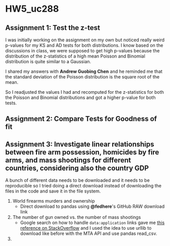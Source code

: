# HW5_uc288

## Assignment 1: Test the z-test
I was initially working on the assignment on my own but noticed really weird p-values for my KS and AD tests for both distributions. I know based on the discussions in class, we were supposed to get high p-values because the distribution of the z-statistics of a high mean Poisson and Binomial distribution is quite similar to a Gaussian.

I shared my answers with **Andrew Guobing Chen** and he reminded me that the standard deviation of the Poisson distribution is the square root of the mean.

So I readjusted the values I had and recomputed for the z-statistics for both the Poisson and Binomial distributions and got a higher p-value for both tests.

## Assignment 2: Compare Tests for Goodness of fit


## Assignment 3: Investigate linear relationships between fire arm possession, homicides by fire arms, and mass shootings for different countries, considering also the country GDP
A bunch of different data needs to be downloaded and it needs to be reproducible so I tried doing a direct download instead of downloading the files in the code and save it in the file system.
1. World firearms murders and ownership
    * Direct download to pandas using **@fedhere**'s GitHub RAW download link
2. The number of gun owned vs. the number of mass shootings 
    * Google search on how to handle `data:application` links gave me [this reference on StackOverflow](https://stackoverflow.com/questions/41919181/python-download-file-with-pandas-urllib) and I used the idea to use urllib to download like before with the MTA API and use pandas read_csv.
3. 